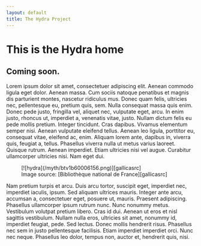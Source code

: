 ```yaml
---
layout: default
title: The Hydra Project
---
```

# This is the Hydra home

## Coming soon.

Lorem ipsum dolor sit amet, consectetuer adipiscing elit. Aenean
commodo ligula eget dolor. Aenean massa. Cum sociis natoque penatibus
et magnis dis parturient montes, nascetur ridiculus mus. Donec quam
felis, ultricies nec, pellentesque eu, pretium quis, sem. Nulla
consequat massa quis enim. Donec pede justo, fringilla vel, aliquet
nec, vulputate eget, arcu. In enim justo, rhoncus ut, imperdiet a,
venenatis vitae, justo. Nullam dictum felis eu pede mollis pretium.
Integer tincidunt. Cras dapibus. Vivamus elementum semper nisi.
Aenean vulputate eleifend tellus. Aenean leo ligula, porttitor eu,
consequat vitae, eleifend ac, enim. Aliquam lorem ante, dapibus in,
viverra quis, feugiat a, tellus. Phasellus viverra nulla ut metus
varius laoreet. Quisque rutrum. Aenean imperdiet. Etiam ultricies
nisi vel augue. Curabitur ullamcorper ultricies nisi. Nam eget dui.

<figure markdown="1">
[![hydra](/myth/btv1b60006156.png)][gallicasrc]
<figcaption markdown="1">
Image source: [Bibliothèque national de France][gallicasrc]

[gallicasrc]: http://gallica.bnf.fr/ark:/12148/btv1b60006156/f455.item
</figcaption>
</figure>

Nam pretium turpis et arcu. Duis arcu tortor, suscipit eget, imperdiet
nec, imperdiet iaculis, ipsum. Sed aliquam ultrices mauris. Integer
ante arcu, accumsan a, consectetuer eget, posuere ut, mauris.
Praesent adipiscing. Phasellus ullamcorper ipsum rutrum nunc. Nunc
nonummy metus. Vestibulum volutpat pretium libero. Cras id dui.
Aenean ut eros et nisl sagittis vestibulum. Nullam nulla eros,
ultricies sit amet, nonummy id, imperdiet feugiat, pede. Sed lectus.
Donec mollis hendrerit risus. Phasellus nec sem in justo pellentesque
facilisis. Etiam imperdiet imperdiet orci. Nunc nec neque. Phasellus
leo dolor, tempus non, auctor et, hendrerit quis, nisi.
